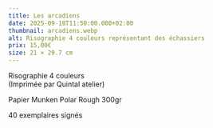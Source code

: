 ```yaml
---
title: Les arcadiens
date: 2025-09-18T11:50:00.000+02:00
thumbnail: arcadiens.webp
alt: Risographie 4 couleurs représentant des échassiers
prix: 15,00€
size: 21 × 29.7 cm
---
```

Risographie 4 couleurs\
(Imprimée par Quintal atelier)

<p class="date mb-0">Papier Munken Polar Rough 300gr</p>
<p class="date mb-3">40 exemplaires signés</p>
